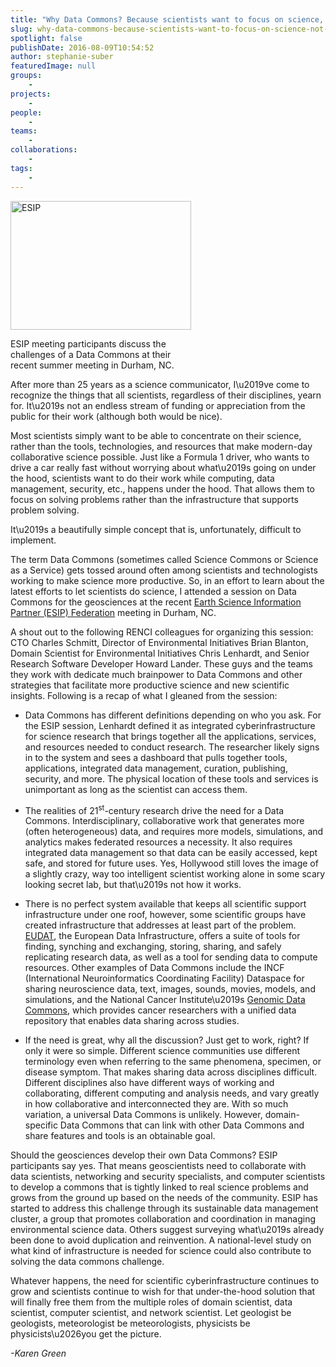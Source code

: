 ```yaml
---
title: "Why Data Commons? Because scientists want to focus on science, not infrastructure"
slug: why-data-commons-because-scientists-want-to-focus-on-science-not-infrastructure
spotlight: false
publishDate: 2016-08-09T10:54:52
author: stephanie-suber
featuredImage: null
groups:
    - 
projects:
    - 
people:
    - 
teams: 
    - 
collaborations:
    - 
tags:
    - 
---
```

<div id="attachment_15538" class="wp-caption alignright" style="width: 289px"><a href="http://renci.org/wp-content/uploads/2016/08/ESIP.jpg"  rel="lightbox[roadtrip]"><img class="wp-image-15538 " src="http://renci.org/wp-content/uploads/2016/08/ESIP-300x214.jpg" alt="ESIP" width="289" height="206" srcset="https://renci.org/wp-content/uploads/2016/08/ESIP-300x214.jpg 300w, https://renci.org/wp-content/uploads/2016/08/ESIP-768x548.jpg 768w, https://renci.org/wp-content/uploads/2016/08/ESIP-640x457.jpg 640w, https://renci.org/wp-content/uploads/2016/08/ESIP.jpg 1014w" sizes="(max-width: 289px) 100vw, 289px" /></a></p>
<p class="wp-caption-text">ESIP meeting participants discuss the challenges of a Data Commons at their recent summer meeting in Durham, NC.</p>
</div>
<p>After more than 25 years as a science communicator, I\u2019ve come to recognize the things that all scientists, regardless of their disciplines, yearn for. It\u2019s not an endless stream of funding or appreciation from the public for their work (although both would be nice).<!--more--></p>
<p>Most scientists simply want to be able to concentrate on their science, rather than the tools, technologies, and resources that make modern-day collaborative science possible. Just like a Formula 1 driver, who wants to drive a car really fast without worrying about what\u2019s going on under the hood, scientists want to do their work while computing, data management, security, etc., happens under the hood. That allows them to focus on solving problems rather than the infrastructure that supports problem solving.</p>
<p>It\u2019s a beautifully simple concept that is, unfortunately, difficult to implement.</p>
<p>The term Data Commons (sometimes called Science Commons or Science as a Service) gets tossed around often among scientists and technologists working to make science more productive. So, in an effort to learn about the latest efforts to let scientists do science, I attended a session on Data Commons for the geosciences at the recent <a href="http://esipfed.org/">Earth Science Information Partner (ESIP) Federation</a> meeting in Durham, NC.</p>
<p>A shout out to the following RENCI colleagues for organizing this session: CTO Charles Schmitt, Director of Environmental Initiatives Brian Blanton, Domain Scientist for Environmental Initiatives Chris Lenhardt, and Senior Research Software Developer Howard Lander. These guys and the teams they work with dedicate much brainpower to Data Commons and other strategies that facilitate more productive science and new scientific insights. Following is a recap of what I gleaned from the session:</p>
<ul>
<li>Data Commons has different definitions depending on who you ask. For the ESIP session, Lenhardt defined it as integrated cyberinfrastructure for science research that brings together all the applications, services, and resources needed to conduct research. The researcher likely signs in to the system and sees a dashboard that pulls together tools, applications, integrated data management, curation, publishing, security, and more. The physical location of these tools and services is unimportant as long as the scientist can access them.</li>
</ul>
<ul>
<li>The realities of 21<sup>st</sup>-century research drive the need for a Data Commons. Interdisciplinary, collaborative work that generates more (often heterogeneous) data, and requires more models, simulations, and analytics makes federated resources a necessity. It also requires integrated data management so that data can be easily accessed, kept safe, and stored for future uses. Yes, Hollywood still loves the image of a slightly crazy, way too intelligent scientist working alone in some scary looking secret lab, but that\u2019s not how it works.</li>
</ul>
<ul>
<li>There is no perfect system available that keeps all scientific support infrastructure under one roof, however, some scientific groups have created infrastructure that addresses at least part of the problem. <a href="https://www.eudat.eu/">EUDAT</a>, the European Data Infrastructure, offers a suite of tools for finding, synching and exchanging, storing, sharing, and safely replicating research data, as well as a tool for sending data to compute resources. Other examples of Data Commons include the INCF (International Neuroinformatics Coordinating Facility) Dataspace for sharing neuroscience data, text, images, sounds, movies, models, and simulations, and the National Cancer Institute\u2019s <a href="https://gdc.nci.nih.gov/">Genomic Data Commons</a>, which provides cancer researchers with a unified data repository that enables data sharing across studies.</li>
</ul>
<ul>
<li>If the need is great, why all the discussion? Just get to work, right? If only it were so simple. Different science communities use different terminology even when referring to the same phenomena, specimen, or disease symptom. That makes sharing data across disciplines difficult. Different disciplines also have different ways of working and collaborating, different computing and analysis needs, and vary greatly in how collaborative and interconnected they are. With so much variation, a universal Data Commons is unlikely. However, domain-specific Data Commons that can link with other Data Commons and share features and tools is an obtainable goal.</li>
</ul>
<p>Should the geosciences develop their own Data Commons? ESIP participants say yes. That means geoscientists need to collaborate with data scientists, networking and security specialists, and computer scientists to develop a commons that is tightly linked to real science problems and grows from the ground up based on the needs of the community. ESIP has started to address this challenge through its sustainable data management cluster, a group that promotes collaboration and coordination in managing environmental science data. Others suggest surveying what\u2019s already been done to avoid duplication and reinvention. A national-level study on what kind of infrastructure is needed for science could also contribute to solving the data commons challenge.</p>
<p>Whatever happens, the need for scientific cyberinfrastructure continues to grow and scientists continue to wish for that under-the-hood solution that will finally free them from the multiple roles of domain scientist, data scientist, computer scientist, and network scientist. Let geologist be geologists, meteorologist be meteorologists, physicists be physicists\u2026you get the picture.</p>
<p><em>-Karen Green</em></p>
<!-- AddThis Advanced Settings generic via filter on the_content --><!-- AddThis Share Buttons generic via filter on the_content -->

